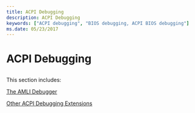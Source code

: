 ```yaml
---
title: ACPI Debugging
description: ACPI Debugging
keywords: ["ACPI debugging", "BIOS debugging, ACPI BIOS debugging"]
ms.date: 05/23/2017
---
```


# ACPI Debugging


## <span id="ddk_acpi_debugging_dbg"></span><span id="DDK_ACPI_DEBUGGING_DBG"></span>


This section includes:

[The AMLI Debugger](the-amli-debugger.md)

[Other ACPI Debugging Extensions](other-acpi-debugging-extensions.md)

 

 
